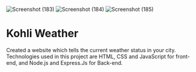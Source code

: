 ![Screenshot (183)](https://user-images.githubusercontent.com/71898741/118716802-df619a00-b842-11eb-9fe6-73db447ea222.png)
![Screenshot (184)](https://user-images.githubusercontent.com/71898741/118716811-e12b5d80-b842-11eb-931e-01699fa80242.png)
![Screenshot (185)](https://user-images.githubusercontent.com/71898741/118716812-e1c3f400-b842-11eb-8bc6-38f450cc1e94.png)
# Kohli Weather

Created a website which tells the current weather status in your city. Technologies used in this project are HTML, CSS and JavaScript for front-end, and Node.js and Express.Js for Back-end.
